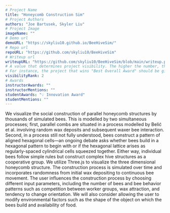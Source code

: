 ```yaml
---
# Project Name
title: "Honeycomb Construction Sim"
# Project Authors
authors: "Joe Bartusek, Skyler Liu"
# Project Image
imageName: ""
# Demo url
demoURL: "https://skyliu10.github.io/BeeHiveSim/"
# Repo url
repoURL: "https://github.com/skyliu10/BeeHiveSim"
# Writeup url
writeupURL: "https://github.com/skyliu10/BeeHiveSim/blob/main/writeup.pdf"
# A value that determines project visibility. The higher the number, the closer it will appear to the top
# For instance, the project that wins "Best Overall Award" should be given the highest visibilityRank
visibilityRank: 2
# Awards
instructorAwards: ""
instructorMentions: ""
studentAwards: "💡 Innovation Award"
studentMentions: ""
---
```

We visualize the social construction of parallel honeycomb structures by thousands of simulated bees. This is modelled by two simultaneous processes; first, parallel combs are situated in a process modelled by Belić et al. involving random wax deposits and subsequent waxer bee interaction. Second, in a process still not fully understood, bees construct a pattern of aligned hexagonal cells—an ongoing debate asks whether bees build in a hexagonal pattern to begin with or if the hexagonal lattice arises as regularly-spaced cylindrical cells squeezed together. Either way, individual bees follow simple rules but construct complex hive structures as a cooperative group. We utilize Three.js to visualize the three dimensional honeycomb structure. The construction process is simulated over time and incorporates randomness from initial wax depositing to continuous bee movement. The user influences the construction process by choosing different input parameters, including the number of bees and bee behavior patterns such as competition between worker groups, wax attraction, and tendency to change orientation. We will also consider allowing the user to modify environmental factors such as the shape of the object on which the bees build and availability of food.
